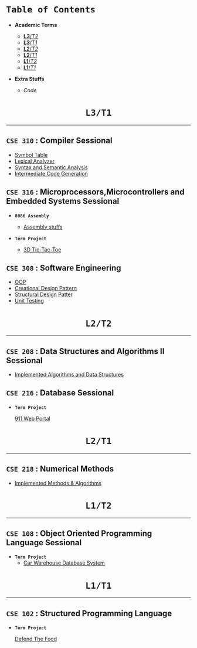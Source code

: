 # **`Table of Contents`**

- **Academic Terms**
  - [**L3**/*T2*](#---l3t2---)
  - [**L3**/*T1*](#---l3t1---)
  - [**L2**/*T2*](#---l2t2---)
  - [**L2**/*T1*](#---l2t1---)
  - [**L1**/*T2*](#---l1t2---)
  - [**L1**/*T1*](#---l1t1---)

- **Extra Stuffs** 
  - *Code*

<h1 align="center"> <b> <code> L3/T1 </code> </b> </h1>
<hr/>

## **`CSE 310` : Compiler Sessional**

- [Symbol Table](https://github.com/iftekharzeeon/CSE-310-Compiler)
- [Lexical Analyzer](https://github.com/iftekharzeeon/CSE-310-Compiler)
- [Syntax and Semantic Analysis](https://github.com/iftekharzeeon/CSE-310-Compiler)
- [Intermediate Code Generation](https://github.com/iftekharzeeon/CSE-310-Compiler)

## **`CSE 316` : Microprocessors,Microcontrollers and Embedded Systems Sessional**
- **`8086 Assembly`**
  - [Assembly stuffs](https://github.com/iftekharzeeon/CSE-316-Microprocessor-Assembly)

- **`Term Project`**
  - [3D Tic-Tac-Toe](https://github.com/iftekharzeeon/3D-Tic-Tac-Toe)
  
## **`CSE 308` : Software Engineering**

- [OOP](https://github.com/iftekharzeeon/CSE-308-Software-Engineering)
- [Creational Design Pattern](https://github.com/iftekharzeeon/CSE-308-Software-Engineering)
- [Structural Design Patter](https://github.com/iftekharzeeon/CSE-308-Software-Engineering)
- [Unit Testing](https://github.com/iftekharzeeon/CSE-308-Software-Engineering)

<h1 align="center"> <b> <code> L2/T2 </code> </b> </h1>
<hr/>

## **`CSE 208` : Data Structures and Algorithms II Sessional**

- [Implemented Algorithms and Data Structures](https://github.com/iftekharzeeon/CSE204)

## **`CSE 216` : Database Sessional**

- **`Term Project`**

  [911 Web Portal](https://github.com/iftekharzeeon/911_web_portal)


<h1 align="center"> <b> <code> L2/T1 </code> </b> </h1>
<hr/>

## **`CSE 218` :  Numerical Methods**

- [Implemented Methods & Algorithms](https://github.com/iftekharzeeon/CSE218_Numerical-Analysis)

<h1 align="center"> <b> <code> L1/T2 </code> </b> </h1>
<hr/>

## **`CSE 108` : Object Oriented Programming Language Sessional**

- **`Term Project`**
  - [Car Warehouse Database System](#)


<h1 align="center"> <b> <code> L1/T1 </code> </b> </h1>
<hr/>

## **`CSE 102` : Structured Programming Language** 
- **`Term Project`** 
  
  [Defend The Food](https://github.com/iftekharzeeon/defend-the-food)
